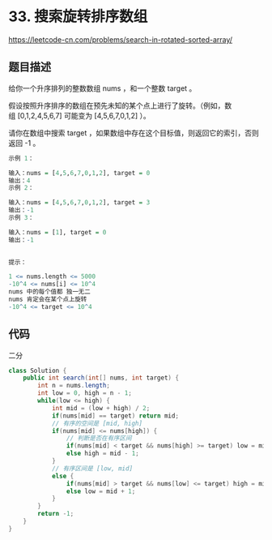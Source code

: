 # 33. 搜索旋转排序数组

https://leetcode-cn.com/problems/search-in-rotated-sorted-array/

## 题目描述

给你一个升序排列的整数数组 nums ，和一个整数 target 。

假设按照升序排序的数组在预先未知的某个点上进行了旋转。（例如，数组 [0,1,2,4,5,6,7] 可能变为 [4,5,6,7,0,1,2] ）。

请你在数组中搜索 target ，如果数组中存在这个目标值，则返回它的索引，否则返回 -1 。

```r
示例 1：

输入：nums = [4,5,6,7,0,1,2], target = 0
输出：4
示例 2：

输入：nums = [4,5,6,7,0,1,2], target = 3
输出：-1
示例 3：

输入：nums = [1], target = 0
输出：-1
 

提示：

1 <= nums.length <= 5000
-10^4 <= nums[i] <= 10^4
nums 中的每个值都 独一无二
nums 肯定会在某个点上旋转
-10^4 <= target <= 10^4

```

## 代码

二分

```java
class Solution {
    public int search(int[] nums, int target) {
        int n = nums.length;
        int low = 0, high = n - 1;
        while(low <= high) {
            int mid = (low + high) / 2;
            if(nums[mid] == target) return mid;
            // 有序的空间是 [mid, high]
            if(nums[mid] <= nums[high]) {
                // 判断是否在有序区间
                if(nums[mid] < target && nums[high] >= target) low = mid + 1;
                else high = mid - 1;
            }
            // 有序区间是 [low, mid]
            else {
                if(nums[mid] > target && nums[low] <= target) high = mid - 1;
                else low = mid + 1;
            }
        }
        return -1;
    }
}
```